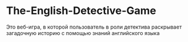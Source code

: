 # The-English-Detective-Game
Это веб-игра, в которой пользователь в роли детектива раскрывает загадочную историю с помощью знаний английского языка
